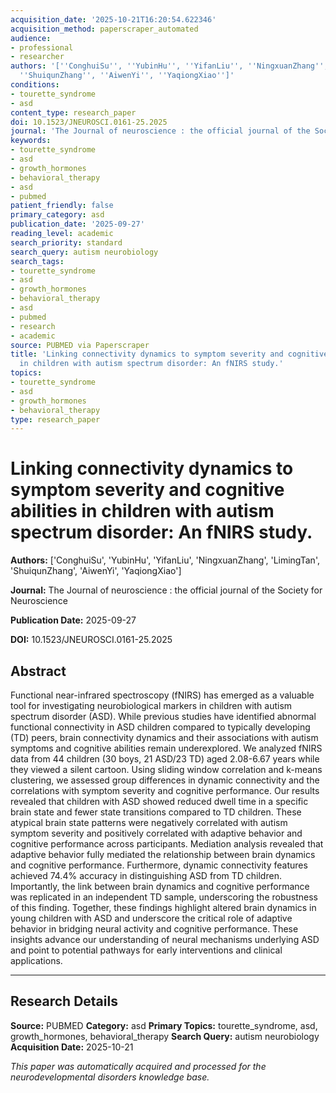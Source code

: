 ```yaml
---
acquisition_date: '2025-10-21T16:20:54.622346'
acquisition_method: paperscraper_automated
audience:
- professional
- researcher
authors: '[''ConghuiSu'', ''YubinHu'', ''YifanLiu'', ''NingxuanZhang'', ''LimingTan'',
  ''ShuiqunZhang'', ''AiwenYi'', ''YaqiongXiao'']'
conditions:
- tourette_syndrome
- asd
content_type: research_paper
doi: 10.1523/JNEUROSCI.0161-25.2025
journal: 'The Journal of neuroscience : the official journal of the Society for Neuroscience'
keywords:
- tourette_syndrome
- asd
- growth_hormones
- behavioral_therapy
- asd
- pubmed
patient_friendly: false
primary_category: asd
publication_date: '2025-09-27'
reading_level: academic
search_priority: standard
search_query: autism neurobiology
search_tags:
- tourette_syndrome
- asd
- growth_hormones
- behavioral_therapy
- asd
- pubmed
- research
- academic
source: PUBMED via Paperscraper
title: 'Linking connectivity dynamics to symptom severity and cognitive abilities
  in children with autism spectrum disorder: An fNIRS study.'
topics:
- tourette_syndrome
- asd
- growth_hormones
- behavioral_therapy
type: research_paper
---
```


# Linking connectivity dynamics to symptom severity and cognitive abilities in children with autism spectrum disorder: An fNIRS study.

**Authors:** ['ConghuiSu', 'YubinHu', 'YifanLiu', 'NingxuanZhang', 'LimingTan', 'ShuiqunZhang', 'AiwenYi', 'YaqiongXiao']

**Journal:** The Journal of neuroscience : the official journal of the Society for Neuroscience

**Publication Date:** 2025-09-27

**DOI:** 10.1523/JNEUROSCI.0161-25.2025

## Abstract

Functional near-infrared spectroscopy (fNIRS) has emerged as a valuable tool for investigating neurobiological markers in children with autism spectrum disorder (ASD). While previous studies have identified abnormal functional connectivity in ASD children compared to typically developing (TD) peers, brain connectivity dynamics and their associations with autism symptoms and cognitive abilities remain underexplored. We analyzed fNIRS data from 44 children (30 boys, 21 ASD/23 TD) aged 2.08-6.67 years while they viewed a silent cartoon. Using sliding window correlation and k-means clustering, we assessed group differences in dynamic connectivity and the correlations with symptom severity and cognitive performance. Our results revealed that children with ASD showed reduced dwell time in a specific brain state and fewer state transitions compared to TD children. These atypical brain state patterns were negatively correlated with autism symptom severity and positively correlated with adaptive behavior and cognitive performance across participants. Mediation analysis revealed that adaptive behavior fully mediated the relationship between brain dynamics and cognitive performance. Furthermore, dynamic connectivity features achieved 74.4% accuracy in distinguishing ASD from TD children. Importantly, the link between brain dynamics and cognitive performance was replicated in an independent TD sample, underscoring the robustness of this finding. Together, these findings highlight altered brain dynamics in young children with ASD and underscore the critical role of adaptive behavior in bridging neural activity and cognitive performance. These insights advance our understanding of neural mechanisms underlying ASD and point to potential pathways for early interventions and clinical applications.

---

## Research Details

**Source:** PUBMED
**Category:** asd
**Primary Topics:** tourette_syndrome, asd, growth_hormones, behavioral_therapy
**Search Query:** autism neurobiology
**Acquisition Date:** 2025-10-21

*This paper was automatically acquired and processed for the neurodevelopmental disorders knowledge base.*
